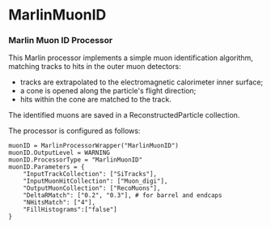 # MarlinMuonID
### Marlin Muon ID Processor

This Marlin processor implements a simple muon identification algorithm, matching tracks to hits in the outer muon detectors:

- tracks are extrapolated to the electromagnetic calorimeter inner surface;
- a cone is opened along the particle's flight direction;
- hits within the cone are matched to the track.

The identified muons are saved in a ReconstructedParticle collection.

The processor is configured as follows:
```
muonID = MarlinProcessorWrapper("MarlinMuonID")
muonID.OutputLevel = WARNING 
muonID.ProcessorType = "MarlinMuonID" 
muonID.Parameters = {
    "InputTrackCollection": ["SiTracks"],
    "InputMuonHitCollection": ["Muon_digi"],
    "OutputMuonCollection": ["RecoMuons"],
    "DeltaRMatch": ["0.2", "0.3"], # for barrel and endcaps
    "NHitsMatch": ["4"],
    "FillHistograms":["false"]
}
```

